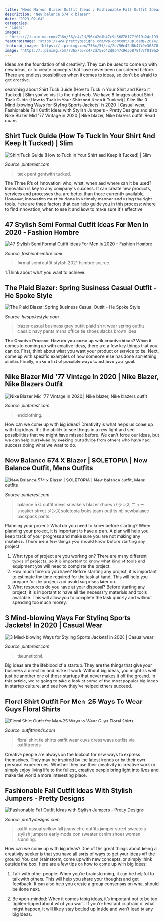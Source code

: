 ```yaml
---
title: "Mens Maroon Blazer Outfit Ideas : Fashionable Fall Outfit Ideas With Stylish Jumpers"
description: "New balance 574 x blazer"
date: "2023-02-04"
categories:
- "ideas"
images:
- "https://i.pinimg.com/736x/56/c4/2d/56c42d8b47c9e36878f77f019a24c193.jpg"
featuredImage: "https://www.prettydesigns.com/wp-content/uploads/2014/10/Yellow-Jumper-with-Jeans.jpg"
featured_image: "https://i.pinimg.com/736x/56/c4/2d/56c42d8b47c9e36878f77f019a24c193.jpg"
image: "https://i.pinimg.com/736x/56/c4/2d/56c42d8b47c9e36878f77f019a24c193.jpg"
---
```



Ideas are the foundation of all creativity. They can be used to come up with new ideas, or to create concepts that have never been considered before. There are endless possibilities when it comes to ideas, so don't be afraid to get creative.

	

		
searching about Shirt Tuck Guide (How to Tuck in Your Shirt and Keep it Tucked) | Slim you've visit to the right web. We have 8 Images about Shirt Tuck Guide (How to Tuck in Your Shirt and Keep it Tucked) | Slim like 3 Mind-blowing Ways for Styling Sports Jackets! in 2020 | Casual wear, Fashionable Fall Outfit Ideas with Stylish Jumpers - Pretty Designs and also Nike Blazer Mid &#039;77 Vintage in 2020 | Nike blazer, Nike blazers outfit. Read more:
		
    
## Shirt Tuck Guide (How To Tuck In Your Shirt And Keep It Tucked) | Slim

<img loading=lazy src="https://i.pinimg.com/736x/56/c4/2d/56c42d8b47c9e36878f77f019a24c193.jpg" onerror="this.onerror=null;this.src='https://tse4.mm.bing.net/th?id=OIP.IkFQ6nUyoz-A-zbsk8bJtgHaJ4&amp;pid=15.1';" alt="Shirt Tuck Guide (How to Tuck in Your Shirt and Keep it Tucked) | Slim">

_Source: pinterest.com_

>tuck pent gentwith tucked. 

	

The Three R’s of Innovation: who, what, when and where can it be used?
Innovation is key to any company's success. It can create new products, services and processes that are better than those currently available. However, innovation must be done in a timely manner and using the right tools. Here are three factors that can help guide you in this process: where to find innovation, when to use it and how to make sure it's effective.

    
## 47 Stylish Semi Formal Outfit Ideas For Men In 2020 - Fashion Hombre

<img loading=lazy src="http://fashionhombre.com/wp-content/uploads/2019/05/Best-Semi-Formal-Outfit-Ideas-For-Men-9.jpg" onerror="this.onerror=null;this.src='https://tse4.mm.bing.net/th?id=OIP.pd-LObJvcht6GNSIYdHP3gHaLY&amp;pid=15.1';" alt="47 Stylish Semi Formal Outfit Ideas For Men in 2020 - Fashion Hombre">

_Source: fashionhombre.com_

>formal semi outfit stylish 2021 hombre source. 

	

1.Think about what you want to achieve.

    
## The Plaid Blazer: Spring Business Casual Outfit - He Spoke Style

<img loading=lazy src="https://hespokestyle.com/wp-content/uploads/2016/03/plaid-blazer-men-navy-pants-tie-white-button-down-brown-shoes-business-casual-outfit-idea-spring-2016-sg.jpg" onerror="this.onerror=null;this.src='https://tse4.mm.bing.net/th?id=OIP.VqILDDUuVDgeodJqB12jYwHaLH&amp;pid=15.1';" alt="The Plaid Blazer: Spring Business Casual Outfit - He Spoke Style">

_Source: hespokestyle.com_

>blazer casual business grey outfit plaid shirt wear spring outfits classic navy pants mens office tie shoes slacks brown idea. 

	

The Creative Process: How do you come up with creative ideas?
When it comes to coming up with creative ideas, there are a few key things that you can do. First, think about what you want your product or service to be. Next, come up with specific examples of how someone else has done something similar. Finally, make a list of possible ways to achieve your goal.

    
## Nike Blazer Mid &#039;77 Vintage In 2020 | Nike Blazer, Nike Blazers Outfit

<img loading=lazy src="https://i.pinimg.com/originals/7d/16/f3/7d16f3bc5ebcc573d035f1d304296d47.png" onerror="this.onerror=null;this.src='https://tse4.mm.bing.net/th?id=OIP.xdO3_JImMtSCiZdR4N57CAHaLH&amp;pid=15.1';" alt="Nike Blazer Mid &#039;77 Vintage in 2020 | Nike blazer, Nike blazers outfit">

_Source: pinterest.com_

>endclothing. 

	

How can we come up with big ideas?
Creativity is what helps us come up with big ideas. It's the ability to see things in a new light and see possibilities that we might have missed before. We can't force our ideas, but we can help ourselves by seeking out advice from others who have had success doing what we want to do.

    
## New Balance 574 X Blazer | SOLETOPIA | New Balance Outfit, Mens Outfits

<img loading=lazy src="https://i.pinimg.com/736x/3e/24/9c/3e249c147115eca3cca1c72dcbb9f5ff--new-balance-fashion-fashion-looks.jpg" onerror="this.onerror=null;this.src='https://tse3.mm.bing.net/th?id=OIP.f60wwP5ckMvpHTiZK_15AQHaLH&amp;pid=15.1';" alt="New Balance 574 x Blazer | SOLETOPIA | New balance outfit, Mens outfits">

_Source: pinterest.com_

>balance 574 outfit mens sneakers blazer shoes バランス ニュー sneaker street メンズ soletopia looks jeans outfits nb newbalance backpack pants. 

	

Planning your project: What do you need to know before starting?
When planning your project, it is important to have a plan. A plan will help you keep track of your progress and make sure you are not making any mistakes. There are a few things you should know before starting any project:
1. What type of project are you working on? There are many different types of projects, so it is important to know what kind of tools and equipment you will need to complete the project.
2. How much time do you have? Before starting any project, it is important to estimate the time required for the task at hand. This will help you prepare for the project and avoid surprises later on.
3. What resources do you have at your disposal? Before starting any project, it is important to have all the necessary materials and tools available. This will allow you to complete the task quickly and without spending too much money.

    
## 3 Mind-blowing Ways For Styling Sports Jackets! In 2020 | Casual Wear

<img loading=lazy src="https://i.pinimg.com/736x/f1/34/29/f13429039a504473d4abca1e4cdeabad.jpg" onerror="this.onerror=null;this.src='https://tse1.mm.bing.net/th?id=OIP.8Z7bc62z8uJRZrwAkX1xBwAAAA&amp;pid=15.1';" alt="3 Mind-blowing Ways for Styling Sports Jackets! in 2020 | Casual wear">

_Source: pinterest.com_

>theunstitchd. 

	

Big ideas are the lifeblood of a startup. They are the things that give your business a direction and make it work. Without big ideas, you might as well just be another one of those startups that never makes it off the ground. In this article, we're going to take a look at some of the most popular big ideas in startup culture, and see how they've helped others succeed.

    
## Floral Shirt Outfit For Men-25 Ways To Wear Guys Floral Shirts

<img loading=lazy src="https://www.outfittrends.com/wp-content/uploads/2017/04/floral-shirt-with-tie-1-683x1024.jpg" onerror="this.onerror=null;this.src='https://tse2.mm.bing.net/th?id=OIP.SK8ixxek_AdlkHvLbGJQxwHaLG&amp;pid=15.1';" alt="Floral Shirt Outfit for Men-25 Ways to Wear Guys Floral Shirts">

_Source: outfittrends.com_

>floral shirt tie shirts outfit wear guys dress ways outfits via outfittrends. 

	

Creative people are always on the lookout for new ways to express themselves. They may be inspired by the latest trends or by their own personal experiences. Whether they use their creativity in creative work or simply enjoy living life to the fullest, creative people bring light into lives and make the world a more interesting place.

    
## Fashionable Fall Outfit Ideas With Stylish Jumpers - Pretty Designs

<img loading=lazy src="https://www.prettydesigns.com/wp-content/uploads/2014/10/Yellow-Jumper-with-Jeans.jpg" onerror="this.onerror=null;this.src='https://tse4.mm.bing.net/th?id=OIP._P-0TawqatKEbQGsDsozCQHaK3&amp;pid=15.1';" alt="Fashionable Fall Outfit Ideas with Stylish Jumpers - Pretty Designs">

_Source: prettydesigns.com_

>outfit casual yellow fall jeans chic outfits jumper street sweaters stylish jumpers early moda con sweater denim shoes woman stunning. 

	

How can we come up with big ideas?
One of the great things about being a creativity seeker is that you have all sorts of ways to get your ideas off the ground. You can brainstorm, come up with new concepts, or simply think outside the box. Here are a few tips on how to come up with big ideas:
1) Talk with other people: When you’re brainstorming, it can be helpful to talk with others. This will help you share your thoughts and get feedback. It can also help you create a group consensus on what should be done next.

2) Be open-minded: When it comes tobig ideas, it’s important not to be too tighten-lipped about what you want. If you’re hesitant or afraid of what might happen, it will likely stay bottled up inside and won’t lead to any big Ideas.

